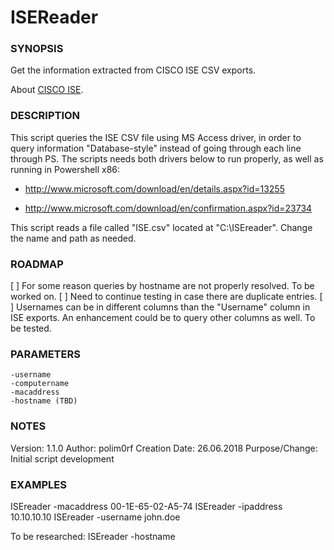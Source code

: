 # ISEReader

### SYNOPSIS
  Get the information extracted from CISCO ISE CSV exports.
  
  About [CISCO ISE](https://www.cisco.com/c/en/us/products/security/identity-services-engine/index.html).
  
  

### DESCRIPTION

 This script queries the ISE CSV file using MS Access driver, in order to query information "Database-style"
 instead of going through each line through PS. The scripts needs both drivers below to run properly, as well as
 running in Powershell x86:
 
 * http://www.microsoft.com/download/en/details.aspx?id=13255
 
 * http://www.microsoft.com/download/en/confirmation.aspx?id=23734

 This script reads a file called "ISE.csv" located at "C:\ISEreader". Change the name and path as needed.


### ROADMAP

 [ ] For some reason queries by hostname are not properly resolved. To be worked on.
 [ ] Need to continue testing in case there are duplicate entries.
 [ ] Usernames can be in different columns than the "Username" column in ISE exports. An enhancement could be to query 
 other columns as well. To be tested.


### PARAMETERS 

    -username
    -computername
    -macaddress
    -hostname (TBD)   


### NOTES

  Version:        1.1.0
  Author:         polim0rf
  Creation Date:  26.06.2018
  Purpose/Change: Initial script development


### EXAMPLES

  ISEreader -macaddress 00-1E-65-02-A5-74
  ISEreader -ipaddress 10.10.10.10
  ISEreader -username john.doe

  To be researched:
  ISEreader -hostname <hostname>

